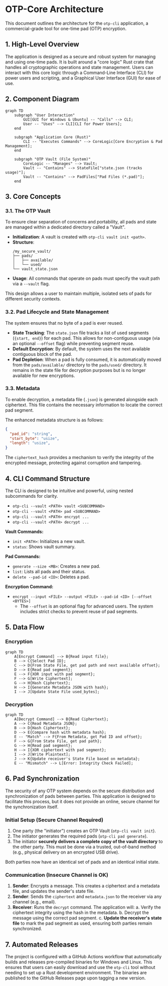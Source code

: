# OTP-Core Architecture

This document outlines the architecture for the `otp-cli` application, a commercial-grade tool for one-time pad (OTP) encryption.

## 1. High-Level Overview

The application is designed as a secure and robust system for managing and using one-time pads. It is built around a "core logic" Rust crate that handles all cryptographic operations and state management. Users can interact with this core logic through a Command-Line Interface (CLI) for power users and scripting, and a Graphical User Interface (GUI) for ease of use.

## 2. Component Diagram

```mermaid
graph TD
    subgraph "User Interaction"
        GUI[GUI for Windows & Ubuntu] -- "Calls" --> CLI;
        User -- "Uses" --> CLI[CLI for Power Users];
    end

    subgraph "Application Core (Rust)"
        CLI -- "Executes Commands" --> CoreLogic[Core Encryption & Pad Management];
    end

    subgraph "OTP Vault (File System)"
        CoreLogic -- "Manages" --> Vault;
        Vault -- "Contains" --> StateFile["state.json (tracks usage)"];
        Vault -- "Contains" --> PadFiles["Pad Files (*.pad)"];
    end
```

## 3. Core Concepts

### 3.1. The OTP Vault

To ensure clear separation of concerns and portability, all pads and state are managed within a dedicated directory called a "Vault".

-   **Initialization**: A vault is created with `otp-cli vault init <path>`.
-   **Structure**:
    ```
    /my_secure_vault/
    ├── pads/
    │   ├── available/
    │   └── used/
    └── vault_state.json
    ```
-   **Usage**: All commands that operate on pads must specify the vault path via a `--vault` flag.

This design allows a user to maintain multiple, isolated sets of pads for different security contexts.

### 3.2. Pad Lifecycle and State Management

The system ensures that no byte of a pad is ever reused.

-   **State Tracking**: The `state.json` file tracks a list of used segments (`{start, end}`) for each pad. This allows for non-contiguous usage (via an optional `--offset` flag) while preventing segment reuse.
-   **Default Encryption**: By default, the system uses the next available contiguous block of the pad.
-   **Pad Depletion**: When a pad is fully consumed, it is automatically moved from the `pads/available/` directory to the `pads/used/` directory. It remains in the state file for decryption purposes but is no longer available for new encryptions.

### 3.3. Metadata

To enable decryption, a metadata file (`.json`) is generated alongside each ciphertext. This file contains the necessary information to locate the correct pad segment.

The enhanced metadata structure is as follows:

```json
{
  "pad_id": "string",
  "start_byte": "usize",
  "length": "usize",
}
```

The `ciphertext_hash` provides a mechanism to verify the integrity of the encrypted message, protecting against corruption and tampering.

## 4. CLI Command Structure

The CLI is designed to be intuitive and powerful, using nested subcommands for clarity.

-   `otp-cli --vault <PATH> vault <SUBCOMMAND>`
-   `otp-cli --vault <PATH> pad <SUBCOMMAND>`
-   `otp-cli --vault <PATH> encrypt ...`
-   `otp-cli --vault <PATH> decrypt ...`

**Vault Commands:**
-   `init <PATH>`: Initializes a new vault.
-   `status`: Shows vault summary.

**Pad Commands:**
-   `generate --size <MB>`: Creates a new pad.
-   `list`: Lists all pads and their status.
-   `delete --pad-id <ID>`: Deletes a pad.

**Encryption Command:**
-   `encrypt --input <FILE> --output <FILE> --pad-id <ID> [--offset <BYTES>]`
    -   The `--offset` is an optional flag for advanced users. The system includes strict checks to prevent reuse of pad segments.

## 5. Data Flow

### Encryption

```mermaid
graph TD
    A[Encrypt Command] --> B{Read input file};
    B --> C{Select Pad ID};
    C --> D{From State File, get pad path and next available offset};
    D --> E{Read pad segment};
    E --> F{XOR input with pad segment};
    F --> G[Write Ciphertext];
    G --> H{Hash Ciphertext};
    H --> I{Generate Metadata JSON with hash};
    I --> J[Update State File used_bytes];
```

### Decryption

```mermaid
graph TD
    A[Decrypt Command] --> B{Read Ciphertext};
    A --> C{Read Metadata JSON};
    B --> D{Hash Ciphertext};
    D --> E{Compare hash with metadata hash};
    E -- "Match" --> F{From Metadata, get Pad ID and offset};
    F --> G{From State File, get pad path};
    G --> H{Read pad segment};
    H --> I{XOR ciphertext with pad segment};
    I --> J[Write Plaintext];
    J --> K{Update receiver's State File based on metadata};
    E -- "Mismatch" --> L[Error: Integrity Check Failed];
```

## 6. Pad Synchronization

The security of any OTP system depends on the secure distribution and synchronization of pads between parties. This application is designed to facilitate this process, but it does not provide an online, secure channel for the synchronization itself.

### Initial Setup (Secure Channel Required)

1.  One party (the "initiator") creates an OTP Vault (`otp-cli vault init`).
2.  The initiator generates the required pads (`otp-cli pad generate`).
3.  The initiator **securely delivers a complete copy of the vault directory** to the other party. This must be done via a trusted, out-of-band method (e.g., physical delivery on an encrypted USB drive).

Both parties now have an identical set of pads and an identical initial state.

### Communication (Insecure Channel is OK)

1.  **Sender**: Encrypts a message. This creates a ciphertext and a metadata file, and updates the sender's state file.
2.  **Sender**: Sends the `ciphertext` and `metadata.json` to the receiver via any channel (e.g., email).
3.  **Receiver**: Runs the `decrypt` command. The application will:
    a. Verify the ciphertext integrity using the hash in the metadata.
    b. Decrypt the message using the correct pad segment.
    c. **Update the receiver's state file** to mark the pad segment as used, ensuring both parties remain synchronized.
    
## 7. Automated Releases

The project is configured with a GitHub Actions workflow that automatically builds and releases pre-compiled binaries for Windows and Linux. This ensures that users can easily download and use the `otp-cli` tool without needing to set up a Rust development environment. The binaries are published to the GitHub Releases page upon tagging a new version.